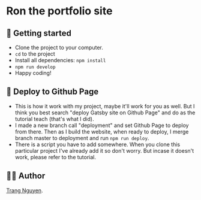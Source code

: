 # Ron the portfolio site

## 🎉 Getting started
- Clone the project to your computer.
- `cd` to the project
- Install all dependencies: `npm install`
- `npm run develop`
- Happy coding!

## 👏 Deploy to Github Page
- This is how it work with my project, maybe it'll work for you as well. But I think you best search "deploy Gatsby site on Github Page" and do as the tutorial teach (that's what I did).
- I made a new branch call "deployment" and set Github Page to deploy from there. Then as I build the website, when ready to deploy, I merge branch master to deployment and run `npm run deploy`. 
- There is a script you have to add somewhere. When you clone this particular project I've already add it so don't worry. But incase it doesn't work, please refer to the tutorial.

## 👩‍🦰 Author
[Trang Nguyen](https://trang17.github.io).
